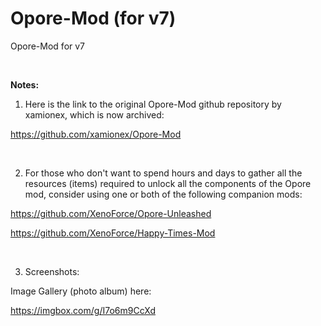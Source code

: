 # Opore-Mod (for v7)
Opore-Mod for v7

<br>

**Notes:**

1. Here is the link to the original Opore-Mod github repository by xamionex, which is now archived:

https://github.com/xamionex/Opore-Mod

<br>

2. For those who don't want to spend hours and days to gather all the resources (items) required to unlock all the components of the Opore mod, consider using one or both of the following companion mods:

https://github.com/XenoForce/Opore-Unleashed

https://github.com/XenoForce/Happy-Times-Mod

<br>

3. Screenshots:

Image Gallery (photo album) here:

https://imgbox.com/g/I7o6m9CcXd

<br>
